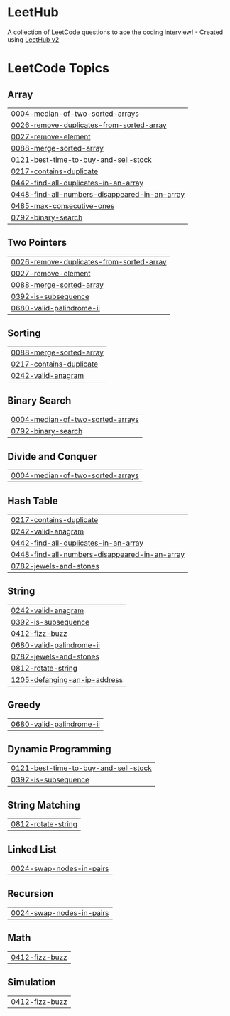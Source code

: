 # LeetHub
A collection of LeetCode questions to ace the coding interview! - Created using [LeetHub v2](https://github.com/arunbhardwaj/LeetHub-2.0)

<!---LeetCode Topics Start-->
# LeetCode Topics
## Array
|  |
| ------- |
| [0004-median-of-two-sorted-arrays](https://github.com/Priyanshu845438/LeetHub/tree/master/0004-median-of-two-sorted-arrays) |
| [0026-remove-duplicates-from-sorted-array](https://github.com/Priyanshu845438/LeetHub/tree/master/0026-remove-duplicates-from-sorted-array) |
| [0027-remove-element](https://github.com/Priyanshu845438/LeetHub/tree/master/0027-remove-element) |
| [0088-merge-sorted-array](https://github.com/Priyanshu845438/LeetHub/tree/master/0088-merge-sorted-array) |
| [0121-best-time-to-buy-and-sell-stock](https://github.com/Priyanshu845438/LeetHub/tree/master/0121-best-time-to-buy-and-sell-stock) |
| [0217-contains-duplicate](https://github.com/Priyanshu845438/LeetHub/tree/master/0217-contains-duplicate) |
| [0442-find-all-duplicates-in-an-array](https://github.com/Priyanshu845438/LeetHub/tree/master/0442-find-all-duplicates-in-an-array) |
| [0448-find-all-numbers-disappeared-in-an-array](https://github.com/Priyanshu845438/LeetHub/tree/master/0448-find-all-numbers-disappeared-in-an-array) |
| [0485-max-consecutive-ones](https://github.com/Priyanshu845438/LeetHub/tree/master/0485-max-consecutive-ones) |
| [0792-binary-search](https://github.com/Priyanshu845438/LeetHub/tree/master/0792-binary-search) |
## Two Pointers
|  |
| ------- |
| [0026-remove-duplicates-from-sorted-array](https://github.com/Priyanshu845438/LeetHub/tree/master/0026-remove-duplicates-from-sorted-array) |
| [0027-remove-element](https://github.com/Priyanshu845438/LeetHub/tree/master/0027-remove-element) |
| [0088-merge-sorted-array](https://github.com/Priyanshu845438/LeetHub/tree/master/0088-merge-sorted-array) |
| [0392-is-subsequence](https://github.com/Priyanshu845438/LeetHub/tree/master/0392-is-subsequence) |
| [0680-valid-palindrome-ii](https://github.com/Priyanshu845438/LeetHub/tree/master/0680-valid-palindrome-ii) |
## Sorting
|  |
| ------- |
| [0088-merge-sorted-array](https://github.com/Priyanshu845438/LeetHub/tree/master/0088-merge-sorted-array) |
| [0217-contains-duplicate](https://github.com/Priyanshu845438/LeetHub/tree/master/0217-contains-duplicate) |
| [0242-valid-anagram](https://github.com/Priyanshu845438/LeetHub/tree/master/0242-valid-anagram) |
## Binary Search
|  |
| ------- |
| [0004-median-of-two-sorted-arrays](https://github.com/Priyanshu845438/LeetHub/tree/master/0004-median-of-two-sorted-arrays) |
| [0792-binary-search](https://github.com/Priyanshu845438/LeetHub/tree/master/0792-binary-search) |
## Divide and Conquer
|  |
| ------- |
| [0004-median-of-two-sorted-arrays](https://github.com/Priyanshu845438/LeetHub/tree/master/0004-median-of-two-sorted-arrays) |
## Hash Table
|  |
| ------- |
| [0217-contains-duplicate](https://github.com/Priyanshu845438/LeetHub/tree/master/0217-contains-duplicate) |
| [0242-valid-anagram](https://github.com/Priyanshu845438/LeetHub/tree/master/0242-valid-anagram) |
| [0442-find-all-duplicates-in-an-array](https://github.com/Priyanshu845438/LeetHub/tree/master/0442-find-all-duplicates-in-an-array) |
| [0448-find-all-numbers-disappeared-in-an-array](https://github.com/Priyanshu845438/LeetHub/tree/master/0448-find-all-numbers-disappeared-in-an-array) |
| [0782-jewels-and-stones](https://github.com/Priyanshu845438/LeetHub/tree/master/0782-jewels-and-stones) |
## String
|  |
| ------- |
| [0242-valid-anagram](https://github.com/Priyanshu845438/LeetHub/tree/master/0242-valid-anagram) |
| [0392-is-subsequence](https://github.com/Priyanshu845438/LeetHub/tree/master/0392-is-subsequence) |
| [0412-fizz-buzz](https://github.com/Priyanshu845438/LeetHub/tree/master/0412-fizz-buzz) |
| [0680-valid-palindrome-ii](https://github.com/Priyanshu845438/LeetHub/tree/master/0680-valid-palindrome-ii) |
| [0782-jewels-and-stones](https://github.com/Priyanshu845438/LeetHub/tree/master/0782-jewels-and-stones) |
| [0812-rotate-string](https://github.com/Priyanshu845438/LeetHub/tree/master/0812-rotate-string) |
| [1205-defanging-an-ip-address](https://github.com/Priyanshu845438/LeetHub/tree/master/1205-defanging-an-ip-address) |
## Greedy
|  |
| ------- |
| [0680-valid-palindrome-ii](https://github.com/Priyanshu845438/LeetHub/tree/master/0680-valid-palindrome-ii) |
## Dynamic Programming
|  |
| ------- |
| [0121-best-time-to-buy-and-sell-stock](https://github.com/Priyanshu845438/LeetHub/tree/master/0121-best-time-to-buy-and-sell-stock) |
| [0392-is-subsequence](https://github.com/Priyanshu845438/LeetHub/tree/master/0392-is-subsequence) |
## String Matching
|  |
| ------- |
| [0812-rotate-string](https://github.com/Priyanshu845438/LeetHub/tree/master/0812-rotate-string) |
## Linked List
|  |
| ------- |
| [0024-swap-nodes-in-pairs](https://github.com/Priyanshu845438/LeetHub/tree/master/0024-swap-nodes-in-pairs) |
## Recursion
|  |
| ------- |
| [0024-swap-nodes-in-pairs](https://github.com/Priyanshu845438/LeetHub/tree/master/0024-swap-nodes-in-pairs) |
## Math
|  |
| ------- |
| [0412-fizz-buzz](https://github.com/Priyanshu845438/LeetHub/tree/master/0412-fizz-buzz) |
## Simulation
|  |
| ------- |
| [0412-fizz-buzz](https://github.com/Priyanshu845438/LeetHub/tree/master/0412-fizz-buzz) |
<!---LeetCode Topics End-->